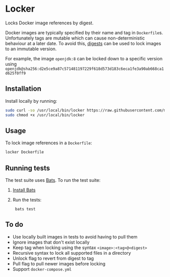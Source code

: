 # Locker

Locks Docker image references by digest.

Docker images are typically specified by their name and tag in `Dockerfile`s. Unfortunately tags are mutable which can cause non-deterministic behaviour at a later date. To avoid this, [digests](https://docs.docker.com/engine/reference/commandline/pull/#pull-an-image-by-digest-immutable-identifier) can be used to lock images to an immutable version.

For example, the image `openjdk:8` can be locked down to a specific version using
`openjdk@sha256:d2e5ce9a87c571481197229f618d573d183c6eca1fe3a90ab668ca1d625f0ff9`

## Installation

Install locally by running:

```bash
sudo curl -so /usr/local/bin/locker https://raw.githubusercontent.com/markhobson/locker/master/locker
sudo chmod +x /usr/local/bin/locker
```

## Usage

To lock image references in a `Dockerfile`:

```bash
locker Dockerfile
```

## Running tests

The test suite uses [Bats](https://github.com/bats-core/bats-core). To run the test suite:

1. [Install Bats](https://github.com/bats-core/bats-core#installation)
1. Run the tests:

		bats test

## To do

* Use locally built images in tests to avoid having to pull them
* Ignore images that don't exist locally
* Keep tag when locking using the syntax `<image>:<tag>@<digest>`
* Recursive syntax to lock all supported files in a directory
* Unlock flag to revert from digest to tag
* Pull flag to pull newer images before locking
* Support `docker-compose.yml`
